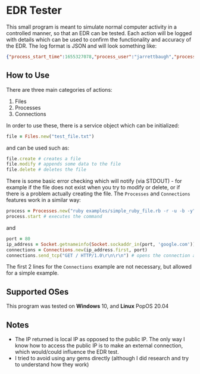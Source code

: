 
# EDR Tester

This small program is meant to simulate normal computer activity in a controlled manner, so that an EDR can be tested. Each action will be logged with details which can be used to confirm the functionality and accuracy of the EDR. The log format is JSON and will look something like:

```JSON
{"process_start_time":1655327078,"process_user":"jarrettbaugh","process_name":"ruby","process_command_line":"ruby examples/simple_ruby_file.rb -r -u -b -y","pid":1527198}
```
## How to Use
There are three main categories of actions:
1. Files
2. Processes
3. Connections

In order to use these, there is a service object which can be initialized:
```ruby
file = Files.new("test_file.txt")
```
and can be used such as:
```ruby
file.create # creates a file
file.modify # appends some data to the file
file.delete # deletes the file
```
There is some basic error checking which will notify (via STDOUT) - for example if the file does not exist when you try to modify or delete, or if there is a problem actually creating the file.
The `Processes` and `Connections` features work in a similar way:
```ruby
process = Processes.new("ruby examples/simple_ruby_file.rb -r -u -b -y")
process.start # executes the command
```
and
```ruby
port = 80
ip_address = Socket.getnameinfo(Socket.sockaddr_in(port, 'google.com'))
connections = Connections.new(ip_address.first, port)
connections.send_tcp("GET / HTTP/1.0\r\n\r\n") # opens the connection and sends tcp data
```
The first 2 lines for the `Connections` example are not necessary, but allowed for a simple example.

## Supported OSes
This program was tested on **Windows** 10, and **Linux** PopOS 20.04

## Notes
- The IP returned is local IP as opposed to the public IP. The only way I know how to access the public IP is to make an external connection, which would/could influence the EDR test.
- I tried to avoid using any gems directly (although I did research and try to understand how they work) 
